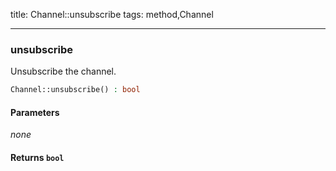 title: Channel::unsubscribe
tags: method,Channel

---

<div class="method">
<h3 class="method-name">unsubscribe</h3>
<p>Unsubscribe the channel.</p>

```php
Channel::unsubscribe() : bool
```

#### Parameters

*none*


#### Returns `bool`




</div>